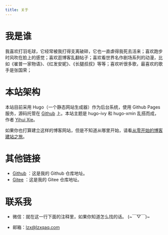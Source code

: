 ```yaml
---
title: 关于
---
```


# 我是谁

我喜欢打羽毛球，它经常被我打得支离破碎，它也一直虐得我死去活来；喜欢跑步时风吹在脸上的感觉；喜欢逛博客乱翻帖子；喜欢看世界名作剧场系列的动漫，比如《崔普一家物语》、《红发安妮》、《长腿叔叔》等等；喜欢听很多歌，最喜欢的歌手是张国荣；

# 本站架构

本站目前采用 Hugo（一个静态网站生成器）作为后台系统，使用 Github Pages 服务，源码托管在 [Github](https://github.com/lzxqaq/source_lzxqaq.git) 上。本站主题是 hugo-ivy 和 hugo-xmin 乱搭而成，作者 [Yihui Xie](https://yihui.org/)。  

如果你也打算建立这样的博客网站，但是不知道从哪里开始，请看[从零开始的博客建站之旅](https://lzxqaq.com/series/%E4%BB%8E%E9%9B%B6%E5%BC%80%E5%A7%8B%E7%9A%84%E5%8D%9A%E5%AE%A2%E5%BB%BA%E7%AB%99%E4%B9%8B%E6%97%85/)。

# 其他链接

* [Github](https://github.com/lzxqaq) ：这是我的 Github 仓库地址。
* [Gitee](https://gitee.com/lzxqaq) ：这是我的 Gitee 仓库地址。

# 联系我
* 微信：就在这一行下面的注释里，如果你知道怎么找的话。 (~￣▽￣)~
<!-- * 微信号：BaiGei-Wan -->
* 邮箱：[lzx@lzxqaq.com](mailto:lzx@lzxqaq.com) 